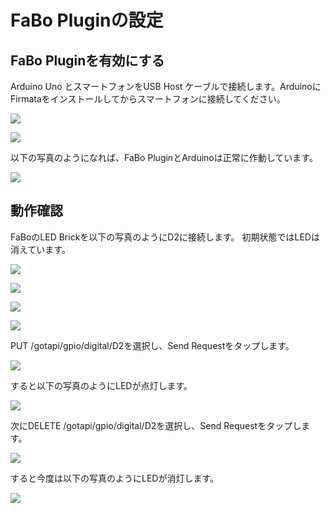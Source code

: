 # FaBo Pluginの設定

## FaBo Pluginを有効にする

Arduino Uno とスマートフォンをUSB Host ケーブルで接続します。ArduinoにFirmataをインストールしてからスマートフォンに接続してください。

![](/img/usb001.png)

![](/img/usb002.png)

以下の写真のようになれば、FaBo PluginとArduinoは正常に作動しています。

![](/img/usb003.png)

## 動作確認

FaBoのLED Brickを以下の写真のようにD2に接続します。
初期状態ではLEDは消えています。

![](/img/usb006.png)

![](/img/usb007.png)

![](/img/usb004.png)

![](/img/usb005.png)

PUT /gotapi/gpio/digital/D2を選択し、Send Requestをタップします。

![](/img/usb008.png)

すると以下の写真のようにLEDが点灯します。

![](/img/usb009.jpg)

次にDELETE /gotapi/gpio/digital/D2を選択し、Send Requestをタップします。

![](/img/usb010.png)

すると今度は以下の写真のようにLEDが消灯します。

![](/img/usb011.png)
